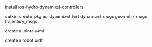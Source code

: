 
install ros-hydro-dynamixel-controllers

catkin_create_pkg au_dynamixel_test dynamixel_msgs geometry_msgs trajectory_msgs

create a joints.yaml

create a robot.urdf



